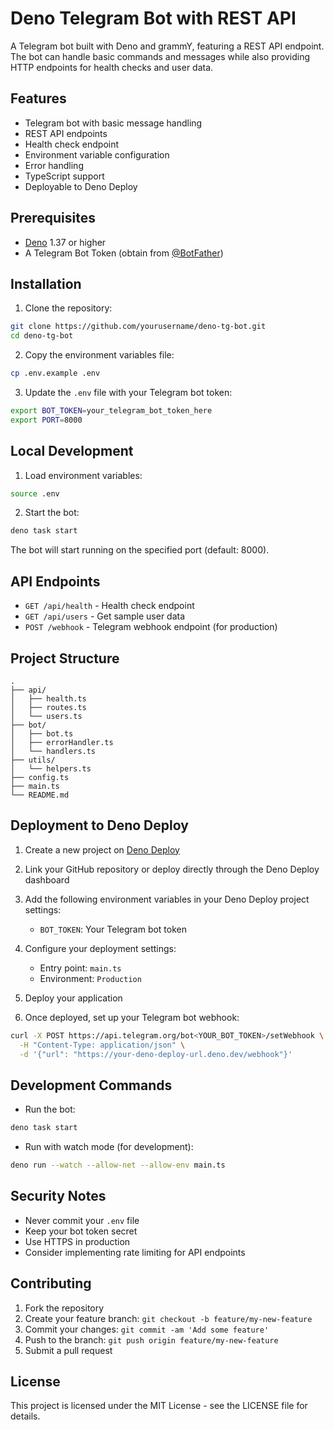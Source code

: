 # Deno Telegram Bot with REST API

A Telegram bot built with Deno and grammY, featuring a REST API endpoint. The bot can handle basic commands and messages while also providing HTTP endpoints for health checks and user data.

## Features

- Telegram bot with basic message handling
- REST API endpoints
- Health check endpoint
- Environment variable configuration
- Error handling
- TypeScript support
- Deployable to Deno Deploy

## Prerequisites

- [Deno](https://deno.com/) 1.37 or higher
- A Telegram Bot Token (obtain from [@BotFather](https://t.me/botfather))

## Installation

1. Clone the repository:
```bash
git clone https://github.com/yourusername/deno-tg-bot.git
cd deno-tg-bot
```

2. Copy the environment variables file:
```bash
cp .env.example .env
```

3. Update the `.env` file with your Telegram bot token:
```bash
export BOT_TOKEN=your_telegram_bot_token_here
export PORT=8000
```

## Local Development

1. Load environment variables:
```bash
source .env
```

2. Start the bot:
```bash
deno task start
```

The bot will start running on the specified port (default: 8000).

## API Endpoints

- `GET /api/health` - Health check endpoint
- `GET /api/users` - Get sample user data
- `POST /webhook` - Telegram webhook endpoint (for production)

## Project Structure

```
.
├── api/
│   ├── health.ts
│   ├── routes.ts
│   └── users.ts
├── bot/
│   ├── bot.ts
│   ├── errorHandler.ts
│   └── handlers.ts
├── utils/
│   └── helpers.ts
├── config.ts
├── main.ts
└── README.md
```

## Deployment to Deno Deploy

1. Create a new project on [Deno Deploy](https://deno.com/deploy)

2. Link your GitHub repository or deploy directly through the Deno Deploy dashboard

3. Add the following environment variables in your Deno Deploy project settings:
    - `BOT_TOKEN`: Your Telegram bot token

4. Configure your deployment settings:
    - Entry point: `main.ts`
    - Environment: `Production`

5. Deploy your application

6. Once deployed, set up your Telegram bot webhook:
```bash
curl -X POST https://api.telegram.org/bot<YOUR_BOT_TOKEN>/setWebhook \
  -H "Content-Type: application/json" \
  -d '{"url": "https://your-deno-deploy-url.deno.dev/webhook"}'
```

## Development Commands

- Run the bot:
```bash
deno task start
```

- Run with watch mode (for development):
```bash
deno run --watch --allow-net --allow-env main.ts
```

## Security Notes

- Never commit your `.env` file
- Keep your bot token secret
- Use HTTPS in production
- Consider implementing rate limiting for API endpoints

## Contributing

1. Fork the repository
2. Create your feature branch: `git checkout -b feature/my-new-feature`
3. Commit your changes: `git commit -am 'Add some feature'`
4. Push to the branch: `git push origin feature/my-new-feature`
5. Submit a pull request

## License

This project is licensed under the MIT License - see the LICENSE file for details.